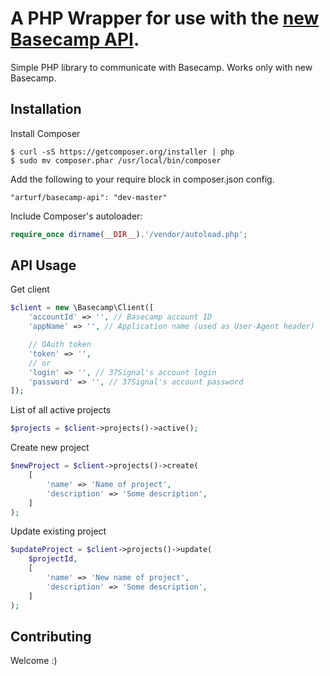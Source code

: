 A PHP Wrapper for use with the [new Basecamp API](https://github.com/basecamp/bcx-api).
==============

Simple PHP library to communicate with Basecamp. Works only with new Basecamp.

Installation
------------
Install Composer

```
$ curl -sS https://getcomposer.org/installer | php
$ sudo mv composer.phar /usr/local/bin/composer
```

Add the following to your require block in composer.json config.

```
"arturf/basecamp-api": "dev-master"
```

Include Composer's autoloader:


```php
require_once dirname(__DIR__).'/vendor/autoload.php';
```

API Usage
-----------------

Get client
```php
$client = new \Basecamp\Client([
    'accountId' => '', // Basecamp account ID
    'appName' => '', // Application name (used as User-Agent header)

    // OAuth token
    'token' => '',
    // or
    'login' => '', // 37Signal's account login
    'password' => '', // 37Signal's account password
]);
```

List of all active projects
```php
$projects = $client->projects()->active();
```

Create new project
```php
$newProject = $client->projects()->create(
    [
        'name' => 'Name of project',
        'description' => 'Some description',
    ]
);
```

Update existing project
```php
$updateProject = $client->projects()->update(
    $projectId,
    [
        'name' => 'New name of project',
        'description' => 'Some description',
    ]
);
```

Contributing
------------

Welcome :)